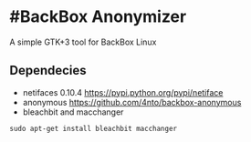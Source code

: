 #BackBox Anonymizer
==============

A simple GTK+3 tool for BackBox Linux 

Dependecies
--------------

* netifaces 0.10.4  https://pypi.python.org/pypi/netiface
* anonymous         https://github.com/4nto/backbox-anonymous
* bleachbit and macchanger
```
sudo apt-get install bleachbit macchanger
```
